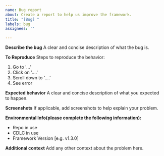 ```yaml
---
name: Bug report
about: Create a report to help us improve the framework.
title: "[Bug] "
labels: bug
assignees: ''

---
```


**Describe the bug**
A clear and concise description of what the bug is.

**To Reproduce**
Steps to reproduce the behavior:
1. Go to '...'
2. Click on '....'
3. Scroll down to '....'
4. See error

**Expected behavior**
A clear and concise description of what you expected to happen.

**Screenshots**
If applicable, add screenshots to help explain your problem.

**Environmental Info(please complete the following information):**
 - Repo in use
 - CDLC in use
 - Framework Version [e.g. v1.3.0]

**Additional context**
Add any other context about the problem here.
